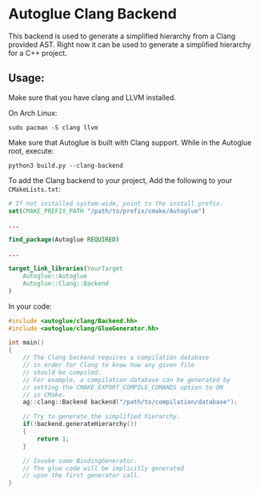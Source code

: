 # Autoglue Clang Backend

This backend is used to generate a simplified hierarchy from a Clang provided AST.
Right now it can be used to generate a simplified hierarchy for a C++ project.

## Usage:

Make sure that you have clang and LLVM installed.

On Arch Linux:
```
sudo pacman -S clang llvm
```

Make sure that Autoglue is built with Clang support.
While in the Autoglue root, execute:

```
python3 build.py --clang-backend
```

To add the Clang backend to your project, Add the following to your `CMakeLists.txt`:
```cmake
# If not installed system-wide, point to the install prefix.
set(CMAKE_PREFIX_PATH "/path/to/prefix/cmake/Autoglue")

...

find_package(Autoglue REQUIRED)

...

target_link_libraries(YourTarget
    Autoglue::Autoglue
    Autoglue::Clang::Backend
)
```

In your code:
```cpp
#include <autoglue/clang/Backend.hh>
#include <autoglue/clang/GlueGenerator.hh>

int main()
{
    // The Clang backend requires a compilation database 
    // in order for Clang to know how any given file
    // should be compiled.
    // For example, a compilation database can be generated by
    // setting the CMAKE_EXPORT_COMPILE_COMANDS option to ON
    // in CMake.
    ag::clang::Backend backend("/path/to/compilation/database");

    // Try to generate the simplified hierarchy.
    if(!backend.generateHierarchy())
    {
        return 1;
    }

    // Invoke some BindingGenerator.
    // The glue code will be implicitly generated
    // upon the first generator call.
}
```